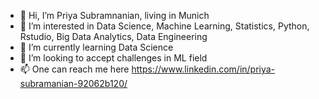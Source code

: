 - 👋 Hi, I’m Priya Subramnanian, living in Munich
- 👀 I’m interested in Data Science, Machine Learning, Statistics, Python, Rstudio, Big Data Analytics, Data Engineering
- 🌱 I’m currently learning Data Science
- 💞️ I’m looking to accept challenges in ML field
- 📫 One can reach me here https://www.linkedin.com/in/priya-subramanian-92062b120/
<!---
psub86/psub86 is a ✨ special ✨ repository because its `README.md` (this file) appears on your GitHub profile.
You can click the Preview link to take a look at your changes.
--->
